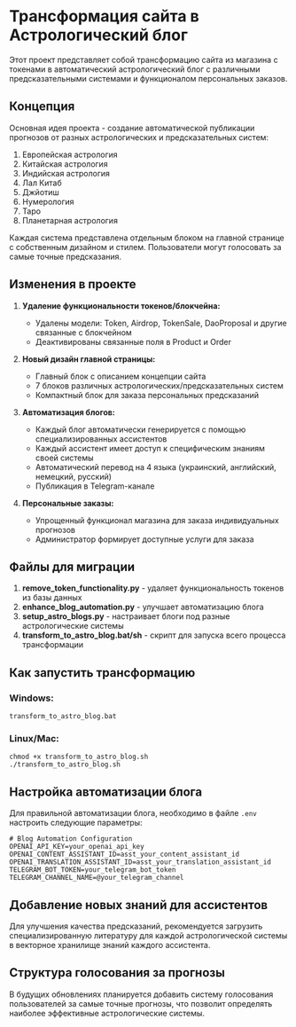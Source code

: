 # Трансформация сайта в Астрологический блог

Этот проект представляет собой трансформацию сайта из магазина с токенами в автоматический астрологический блог с различными предсказательными системами и функционалом персональных заказов.

## Концепция

Основная идея проекта - создание автоматической публикации прогнозов от разных астрологических и предсказательных систем:

1. Европейская астрология
2. Китайская астрология
3. Индийская астрология
4. Лал Китаб
5. Джйотиш
6. Нумерология
7. Таро
8. Планетарная астрология

Каждая система представлена отдельным блоком на главной странице с собственным дизайном и стилем. Пользователи могут голосовать за самые точные предсказания.

## Изменения в проекте

1. **Удаление функциональности токенов/блокчейна:**
   - Удалены модели: Token, Airdrop, TokenSale, DaoProposal и другие связанные с блокчейном
   - Деактивированы связанные поля в Product и Order

2. **Новый дизайн главной страницы:**
   - Главный блок с описанием концепции сайта
   - 7 блоков различных астрологических/предсказательных систем
   - Компактный блок для заказа персональных предсказаний

3. **Автоматизация блогов:**
   - Каждый блог автоматически генерируется с помощью специализированных ассистентов
   - Каждый ассистент имеет доступ к специфическим знаниям своей системы
   - Автоматический перевод на 4 языка (украинский, английский, немецкий, русский)
   - Публикация в Telegram-канале

4. **Персональные заказы:**
   - Упрощенный функционал магазина для заказа индивидуальных прогнозов
   - Администратор формирует доступные услуги для заказа

## Файлы для миграции

1. **remove_token_functionality.py** - удаляет функциональность токенов из базы данных
2. **enhance_blog_automation.py** - улучшает автоматизацию блога
3. **setup_astro_blogs.py** - настраивает блоги под разные астрологические системы
4. **transform_to_astro_blog.bat/sh** - скрипт для запуска всего процесса трансформации

## Как запустить трансформацию

### Windows:
```
transform_to_astro_blog.bat
```

### Linux/Mac:
```
chmod +x transform_to_astro_blog.sh
./transform_to_astro_blog.sh
```

## Настройка автоматизации блога

Для правильной автоматизации блога, необходимо в файле `.env` настроить следующие параметры:

```
# Blog Automation Configuration
OPENAI_API_KEY=your_openai_api_key
OPENAI_CONTENT_ASSISTANT_ID=asst_your_content_assistant_id
OPENAI_TRANSLATION_ASSISTANT_ID=asst_your_translation_assistant_id
TELEGRAM_BOT_TOKEN=your_telegram_bot_token
TELEGRAM_CHANNEL_NAME=@your_telegram_channel
```

## Добавление новых знаний для ассистентов

Для улучшения качества предсказаний, рекомендуется загрузить специализированную литературу для каждой астрологической системы в векторное хранилище знаний каждого ассистента.

## Структура голосования за прогнозы

В будущих обновлениях планируется добавить систему голосования пользователей за самые точные прогнозы, что позволит определять наиболее эффективные астрологические системы.
